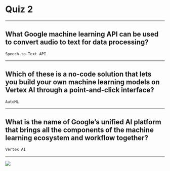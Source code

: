 # Quiz 2
____
## What Google machine learning API can be used to convert audio to text for data processing?
```Speech-to-Text API```
____
## Which of these is a no-code solution that lets you build your own machine learning models on Vertex AI through a point-and-click interface?
```AutoML```
____
## What is the name of Google’s unified AI platform that brings all the components of the machine learning ecosystem and workflow together?
```Vertex AI```
____
[![](https://api.pointscounter.me/servers/img/subscribe)](https://www.youtube.com/@CloudHustlers)
